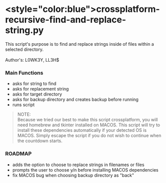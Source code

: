 # <style="color:blue">crossplatform-recursive-find-and-replace-string.py</style>
This script's purpose is to find and replace strings inside of files within a selected directory.
<br>
<br>
Author's: L0WK3Y, LL3H$
<br>
### Main Functions

- asks for string to find
- asks for replacement string
- asks for target directory
- asks for backup directory and creates backup before running
- runs script

> NOTE: <br>
> Because we tried our best to make this script crossplatform, you will need homebrew and tkinter installed on MACOS.
> This script will try to install these dependencies automatically if your detected OS is MACOS.
> Simply escape the script if you do not wish to continue when the countdown starts.

### ROADMAP

- adds the option to choose to replace strings in filenames or files
- prompts the user to choose y/n before installing MACOS dependencies
- fix MACOS bug when choosing backup directory as "back"


